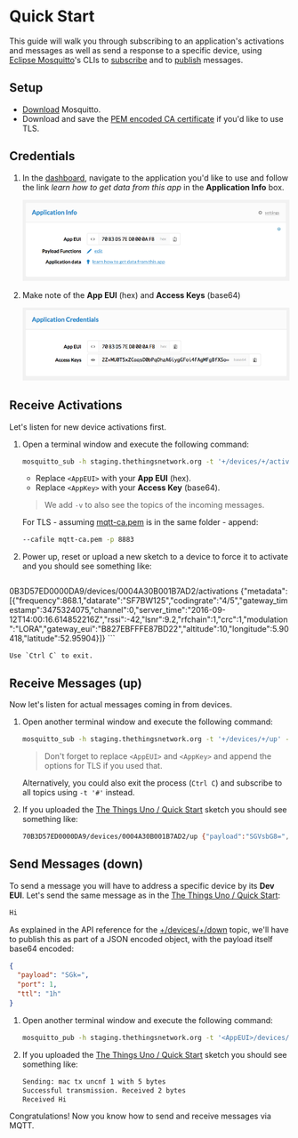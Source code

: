 # Quick Start
This guide will walk you through subscribing to an application's activations and messages as well as send a response to a specific device, using [Eclipse Mosquitto](https://mosquitto.org)'s CLIs to [subscribe](https://mosquitto.org/man/mosquitto_sub-1.html) and to [publish](https://mosquitto.org/man/mosquitto_pub-1.html) messages.

## Setup

* [Download](https://mosquitto.org/download/) Mosquitto.
* Download and save the [PEM encoded CA certificate](http://staging.thethingsnetwork.org/mqtt-ca.pem) if you'd like to use TLS.

## Credentials

1.  In the [dashboard](https://staging.thethingsnetwork.org/applications), navigate to the application you'd like to use and follow the link *learn how to get data from this app* in the **Application Info** box.

    ![Application Info](dashboard-application-info.png)

2.  Make note of the **App EUI** (hex) and **Access Keys** (base64)

    ![Application Credentials](dashboard-application-credentials.png)
    
## Receive Activations
Let's listen for new device activations first.

1.  Open a terminal window and execute the following command:

    ```bash
    mosquitto_sub -h staging.thethingsnetwork.org -t '+/devices/+/activations' -u <AppEUI> -P '<AppKey>' -v
    ```
  
    * Replace `<AppEUI>` with your **App EUI** (hex).
    * Replace `<AppKey>` with your **Access Key** (base64).
  
    > We add `-v` to also see the topics of the incoming messages.
  
    For TLS - assuming [mqtt-ca.pem](http://staging.thethingsnetwork.org/mqtt-ca.pem) is in the same folder - append:

    ```bash
    --cafile mqtt-ca.pem -p 8883
    ```

2.  Power up, reset or upload a new sketch to a device to force it to activate and you should see something like:

    ```bash
  0B3D57ED0000DA9/devices/0004A30B001B7AD2/activations {"metadata":[{"frequency":868.1,"datarate":"SF7BW125","codingrate":"4/5","gateway_timestamp":3475324075,"channel":0,"server_time":"2016-09-12T14:00:16.614852216Z","rssi":-42,"lsnr":9.2,"rfchain":1,"crc":1,"modulation":"LORA","gateway_eui":"B827EBFFFE87BD22","altitude":10,"longitude":5.90418,"latitude":52.95904}]}
    ```

    Use `Ctrl C` to exit.  

## Receive Messages (up)
Now let's listen for actual messages coming in from devices.

1.  Open another terminal window and execute the following command:

    ```bash
    mosquitto_sub -h staging.thethingsnetwork.org -t '+/devices/+/up' -u <AppEUI> -P '<AppKey>' -v
    ```

    > Don't forget to replace `<AppEUI>` and `<AppKey>` and append the options for TLS if you used that.

    Alternatively, you could also exit the process (`Ctrl C`) and subscribe to all topics using `-t '#'` instead.

2.  If you uploaded the [The Things Uno / Quick Start](/uno/#quick-start) sketch you should see something like:

    ```bash
    70B3D57ED0000DA9/devices/0004A30B001B7AD2/up {"payload":"SGVsbG8=","port":1,"counter":6,"dev_eui":"0004A30B001B7AD2","metadata":[{"frequency":868.3,"datarate":"SF7BW125","codingrate":"4/5","gateway_timestamp":3553348659,"channel":1,"server_time":"2016-09-12T14:01:34.633450398Z","rssi":-48,"lsnr":9,"rfchain":1,"crc":1,"modulation":"LORA","gateway_eui":"B827EBFFFE87BD22","altitude":10,"longitude":5.90418,"latitude":52.95904}]}
    ```

## Send Messages (down)
To send a message you will have to address a specific device by its **Dev EUI**. Let's send the same message as in the [The Things Uno / Quick Start](/uno/#receive-message-downlink):

```bash
Hi
```

As explained in the API reference for the [+/devices/+/down](#topic-down-send) topic, we'll have to publish this as part of a JSON encoded object, with the payload itself base64 encoded:

```json
{
  "payload": "SGk=",
  "port": 1,
  "ttl": "1h"
}
```

1.  Open another terminal window and execute the following command:

    ```bash
    mosquitto_pub -h staging.thethingsnetwork.org -t '<AppEUI>/devices/<DevEUI>/down' -u <AppEUI> -P '<AppKey>' -m '{ "payload":"SGk=","port":1,"ttl":"1h"}'
    ```

2.  If you uploaded the [The Things Uno / Quick Start](/uno/#quick-start) sketch you should see something like:

    ```
    Sending: mac tx uncnf 1 with 5 bytes
    Successful transmission. Received 2 bytes
    Received Hi
    ```

Congratulations! Now you know how to send and receive messages via MQTT.